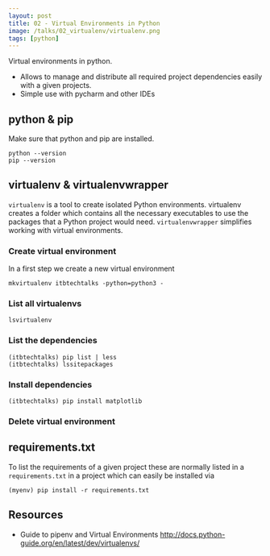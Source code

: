 ```yaml
---
layout: post
title: 02 - Virtual Environments in Python
image: /talks/02_virtualenv/virtualenv.png
tags: [python]
---
```


Virtual environments in python.
* Allows to manage and distribute all required project dependencies easily with a given projects.
* Simple use with pycharm and other IDEs

## python & pip
Make sure that python and pip are installed. 
```
python --version
pip --version
```


## virtualenv & virtualenvwrapper

`virtualenv` is a tool to create isolated Python environments. virtualenv creates a folder which contains all the necessary executables to use the packages that a Python project would need.
`virtualenvwrapper` simplifies working with virtual environments.

### Create virtual environment
In a first step we create a new virtual environment
```
mkvirtualenv itbtechtalks -python=python3 -
```

### List all virtualenvs
```
lsvirtualenv
```


### List the dependencies
```
(itbtechtalks) pip list | less
(itbtechtalks) lssitepackages
```

### Install dependencies
```
(itbtechtalks) pip install matplotlib
```


### Delete virtual environment


## requirements.txt
To list the requirements of a given project these are normally listed in a `requirements.txt` in a project which can easily be installed via
```
(myenv) pip install -r requirements.txt
```



## Resources

* Guide to pipenv and Virtual Environments 
http://docs.python-guide.org/en/latest/dev/virtualenvs/